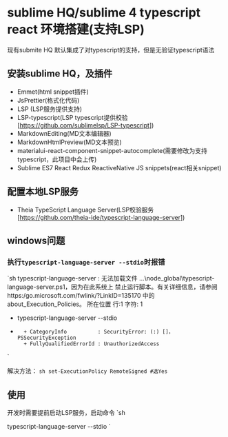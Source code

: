 # sublime HQ/sublime 4 typescript react 环境搭建(支持LSP)
现有submite HQ 默认集成了对typescript的支持，但是无验证typescript语法

## 安装sublime HQ，及插件
- Emmet(html snippet插件)
- JsPrettier(格式化代码)
- LSP (LSP服务提供支持)
- LSP-typescript(LSP typescript提供校验[https://github.com/sublimelsp/LSP-typescript])
- MarkdownEditing(MD文本编辑器)
- MarkdownHtmlPreview(MD文本预览)
- materialui-react-component-snippet-autocomplete(需要修改为支持typescript，此项目中会上传)
- Sublime ES7 React Redux ReactiveNative JS snippets(react相关snippet)

## 配置本地LSP服务
- Theia TypeScript Language Server(LSP校验服务[https://github.com/theia-ide/typescript-language-server])

## windows问题

### 执行`typescript-language-server --stdio`时报错
`sh
typescript-language-server : 无法加载文件 ...\node_global\typescript-language-server.ps1，因为在此系统上
禁止运行脚本。有关详细信息，请参阅 https:/go.microsoft.com/fwlink/?LinkID=135170 中的 about_Execution_Policies。
所在位置 行:1 字符: 1
+ typescript-language-server --stdio
+ ~~~~~~~~~~~~~~~~~~~~~~~~~~
    + CategoryInfo          : SecurityError: (:) []，PSSecurityException
    + FullyQualifiedErrorId : UnauthorizedAccess
`

解决方法：
`sh
set-ExecutionPolicy RemoteSigned
#选Yes
`

## 使用
开发时需要提前启动LSP服务，启动命令
`sh

typescript-language-server --stdio
`
